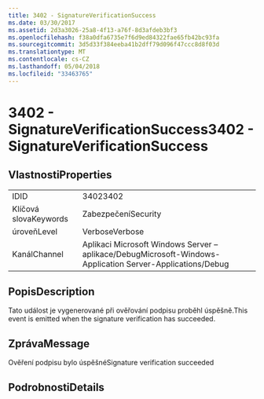 ```yaml
---
title: 3402 - SignatureVerificationSuccess
ms.date: 03/30/2017
ms.assetid: 2d3a3026-25a8-4f13-a76f-8d3afdeb3bf3
ms.openlocfilehash: f38a0dfa6735e7f6d9ed84322fae65fb42bc93fa
ms.sourcegitcommit: 3d5d33f384eeba41b2dff79d096f47ccc8d8f03d
ms.translationtype: MT
ms.contentlocale: cs-CZ
ms.lasthandoff: 05/04/2018
ms.locfileid: "33463765"
---
```

# <a name="3402---signatureverificationsuccess"></a><span data-ttu-id="f304b-102">3402 - SignatureVerificationSuccess</span><span class="sxs-lookup"><span data-stu-id="f304b-102">3402 - SignatureVerificationSuccess</span></span>
## <a name="properties"></a><span data-ttu-id="f304b-103">Vlastnosti</span><span class="sxs-lookup"><span data-stu-id="f304b-103">Properties</span></span>  
  
|||  
|-|-|  
|<span data-ttu-id="f304b-104">ID</span><span class="sxs-lookup"><span data-stu-id="f304b-104">ID</span></span>|<span data-ttu-id="f304b-105">3402</span><span class="sxs-lookup"><span data-stu-id="f304b-105">3402</span></span>|  
|<span data-ttu-id="f304b-106">Klíčová slova</span><span class="sxs-lookup"><span data-stu-id="f304b-106">Keywords</span></span>|<span data-ttu-id="f304b-107">Zabezpečení</span><span class="sxs-lookup"><span data-stu-id="f304b-107">Security</span></span>|  
|<span data-ttu-id="f304b-108">úroveň</span><span class="sxs-lookup"><span data-stu-id="f304b-108">Level</span></span>|<span data-ttu-id="f304b-109">Verbose</span><span class="sxs-lookup"><span data-stu-id="f304b-109">Verbose</span></span>|  
|<span data-ttu-id="f304b-110">Kanál</span><span class="sxs-lookup"><span data-stu-id="f304b-110">Channel</span></span>|<span data-ttu-id="f304b-111">Aplikaci Microsoft Windows Server – aplikace/Debug</span><span class="sxs-lookup"><span data-stu-id="f304b-111">Microsoft-Windows-Application Server-Applications/Debug</span></span>|  
  
## <a name="description"></a><span data-ttu-id="f304b-112">Popis</span><span class="sxs-lookup"><span data-stu-id="f304b-112">Description</span></span>  
 <span data-ttu-id="f304b-113">Tato událost je vygenerované při ověřování podpisu proběhl úspěšně.</span><span class="sxs-lookup"><span data-stu-id="f304b-113">This event is emitted when the signature verification has succeeded.</span></span>  
  
## <a name="message"></a><span data-ttu-id="f304b-114">Zpráva</span><span class="sxs-lookup"><span data-stu-id="f304b-114">Message</span></span>  
 <span data-ttu-id="f304b-115">Ověření podpisu bylo úspěšné</span><span class="sxs-lookup"><span data-stu-id="f304b-115">Signature verification succeeded</span></span>  
  
## <a name="details"></a><span data-ttu-id="f304b-116">Podrobnosti</span><span class="sxs-lookup"><span data-stu-id="f304b-116">Details</span></span>
